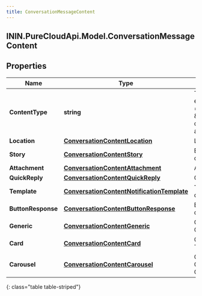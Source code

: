 ```yaml
---
title: ConversationMessageContent
---
```

## ININ.PureCloudApi.Model.ConversationMessageContent

## Properties

|Name | Type | Description | Notes|
|------------ | ------------- | ------------- | -------------|
| **ContentType** | **string** | Type of this content element. If contentType &#x3D; \&quot;Attachment\&quot; only one item is allowed. | |
| **Location** | [**ConversationContentLocation**](ConversationContentLocation.html) | Location content. | [optional] |
| **Story** | [**ConversationContentStory**](ConversationContentStory.html) | Ephemeral story content. | [optional] |
| **Attachment** | [**ConversationContentAttachment**](ConversationContentAttachment.html) | Attachment content. | [optional] |
| **QuickReply** | [**ConversationContentQuickReply**](ConversationContentQuickReply.html) | Quick reply content. | [optional] |
| **Template** | [**ConversationContentNotificationTemplate**](ConversationContentNotificationTemplate.html) | Template notification content. | [optional] |
| **ButtonResponse** | [**ConversationContentButtonResponse**](ConversationContentButtonResponse.html) | Button response content. | [optional] |
| **Generic** | [**ConversationContentGeneric**](ConversationContentGeneric.html) | Generic Template Object (Deprecated). | [optional] |
| **Card** | [**ConversationContentCard**](ConversationContentCard.html) | Card (Generic Template) Object | [optional] |
| **Carousel** | [**ConversationContentCarousel**](ConversationContentCarousel.html) | Carousel (Multiple Generic Template) Object | [optional] |
{: class="table table-striped"}


